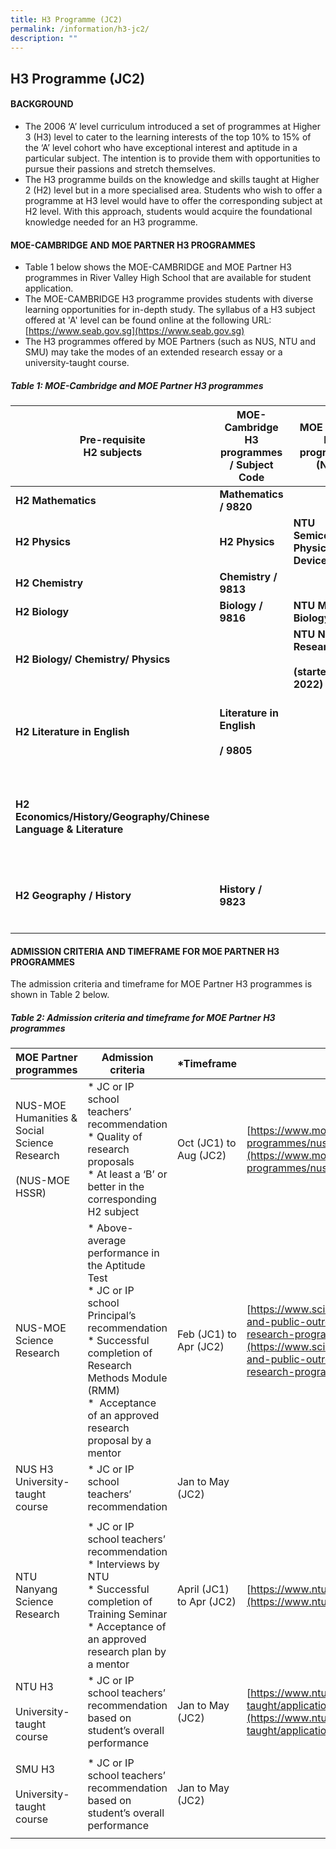 ```yaml
---
title: H3 Programme (JC2)
permalink: /information/h3-jc2/
description: ""
---
```

## H3 Programme (JC2)

#### BACKGROUND

*   The 2006 ‘A’ level curriculum introduced a set of programmes at Higher 3 (H3) level to cater to the learning interests of the top 10% to 15% of the ‘A’ level cohort who have exceptional interest and aptitude in a particular subject. The intention is to provide them with opportunities to pursue their passions and stretch themselves.
*   The H3 programme builds on the knowledge and skills taught at Higher 2 (H2) level but in a more specialised area. Students who wish to offer a programme at H3 level would have to offer the corresponding subject at H2 level. With this approach, students would acquire the foundational knowledge needed for an H3 programme.

#### MOE-CAMBRIDGE AND MOE PARTNER H3 PROGRAMMES

*   Table 1 below shows the MOE-CAMBRIDGE and MOE Partner H3 programmes in River Valley High School that are available for student application.
*   The MOE-CAMBRIDGE H3 programme provides students with diverse learning opportunities for in-depth study. The syllabus of a H3 subject offered at 'A' level can be found online at the following URL: [https://www.seab.gov.sg](https://www.seab.gov.sg)
*   The H3 programmes offered by MOE Partners (such as NUS, NTU and SMU) may take the modes of an extended research essay or a university-taught course.

##### Table 1: MOE-Cambridge and MOE Partner H3 programmes

| **Pre-requisite**<br>**H2 subjects** | **MOE-Cambridge H3 programmes / Subject Code** | **MOE Partner H3 programmes (NTU)** | **MOE-Partner H3 programmes (NUS)** | **MOE-Partner H3 programmes (SMU)** | **Language Medium** |
|---|---|---|---|---|---|
| **H2 Mathematics** | **Mathematics / 9820** |  |  |  | **English** |
| **H2 Physics** | **H2 Physics** | **NTU Semiconductor Physics and Devices** |  |  | **English** |
| **H2 Chemistry** | **Chemistry** **/ 9813** |  |  |  | **English** |
| **H2 Biology** | **Biology / 9816** | **NTU Molecular Biology** |  |  | **English** |
| **H2 Biology/ Chemistry/ Physics** |  | **NTU Nanyang Research**<br><br>**(started in mid 2022)** | **NUS-MOE Science Research (started in mid 2022)** |  | **English** |
| **H2 Literature in English** | **Literature in English**<br><br>**/ 9805** |  | **NUS-MOE Humanities & Social Science Research (ELit)** |  | **English** |
| **H2 Economics/History/Geography/Chinese Language & Literature** |  |  | **NUS-MOE Humanities & Social Science Research (Econs/Hist/ Geo/CLL)** | **SMU Game Theory**<br><br>**(Econs)** | **English;**<br><br>**Chinese (for CLL)** |
| **H2 Geography / History** | **History / 9823** |  | **NUS Geopolitics: Geographies of War and Peace** |  | **English** |
|  |  |  |  |  |  |

#### ADMISSION CRITERIA AND TIMEFRAME FOR MOE PARTNER H3 PROGRAMMES

The admission criteria and timeframe for MOE Partner H3 programmes is shown in Table 2 below. 

##### Table 2: Admission criteria and timeframe for MOE Partner H3 programmes

| **MOE Partner programmes** | **Admission criteria** | **\*Timeframe** | **URL** |
|---|---|---|---|
| NUS-MOE Humanities & Social Science Research<br><br>(NUS-MOE HSSR) | *   JC or IP school teachers’  recommendation<br>*   Quality of research proposals<br>*   At least a ‘B’ or better in the corresponding H2 subject | Oct (JC1) to Aug (JC2) | [https://www.moe.gov.sg/education-in-sg/our-programmes/nus-moe-hssr](https://www.moe.gov.sg/education-in-sg/our-programmes/nus-moe-hssr) |
| NUS-MOE Science Research | *   Above-average performance in the Aptitude Test <br>*   JC or IP school Principal’s recommendation<br>*   Successful completion of Research Methods Module (RMM) <br>*    Acceptance of an approved research proposal by a mentor | Feb (JC1) to Apr (JC2) | [https://www.science.nus.edu.sg/undergraduates/schools-and-public-outreach/research-programmes/science-research-programme-srp/](https://www.science.nus.edu.sg/undergraduates/schools-and-public-outreach/research-programmes/science-research-programme-srp/) |
| NUS H3 University-taught course | *   JC or IP school teachers’  recommendation | Jan to May (JC2) |  |
|  |  |  |  |
| NTU Nanyang Science  Research | *   JC or IP school teachers’ recommendation<br>*   Interviews by NTU<br>*   Successful completion of Training Seminar<br>*   Acceptance of an approved research plan by a mentor | April (JC1) to Apr (JC2) | [https://www.ntu.edu.sg/education/talent-outreach/NRP](https://www.ntu.edu.sg/education/talent-outreach/NRP) |
| NTU H3<br><br>University-taught course | *   JC or IP school teachers’ recommendation based on student’s overall performance | Jan to May (JC2) | [https://www.ntu.edu.sg/education/talent-outreach/h3-taught/applications](https://www.ntu.edu.sg/education/talent-outreach/h3-taught/applications) |
|  |  |  |  |
| SMU H3<br><br>University-taught course | *   JC or IP school teachers’ recommendation based on student’s overall performance | Jan to May (JC2) |  |
|  |  |  |  |